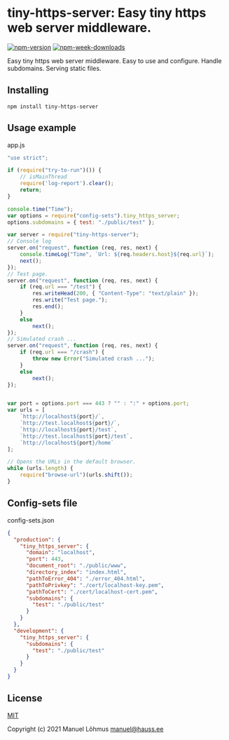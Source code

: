 # tiny-https-server: Easy tiny https web server middleware.

[![npm-version](https://badgen.net/npm/v/tiny-https-server)](https://www.npmjs.com/package/tiny-https-server)
[![npm-week-downloads](https://badgen.net/npm/dw/tiny-https-server)](https://www.npmjs.com/package/tiny-https-server)

Easy tiny https web server middleware.
Easy to use and configure.
Handle subdomains.
Serving static files.

## Installing

`npm install tiny-https-server`

## Usage example

app.js
```js
"use strict";

if (require("try-to-run")()) {
    // isMainThread
    require('log-report').clear();
    return;
}

console.time("Time");
var options = require("config-sets").tiny_https_server;
options.subdomains = { test: "./public/test" };

var server = require("tiny-https-server");
// Console log
server.on("request", function (req, res, next) {
    console.timeLog("Time", `Url: ${req.headers.host}${req.url}`);
    next();
});
// Test page.
server.on("request", function (req, res, next) {
    if (req.url === "/test") {
        res.writeHead(200, { "Content-Type": "text/plain" });
        res.write("Test page.");
        res.end();
    }
    else
        next();
});
// Simulated crash ...
server.on("request", function (req, res, next) {
    if (req.url === "/crash") {
        throw new Error("Simulated crash ...");
    }
    else
        next();
});


var port = options.port === 443 ? "" : ":" + options.port;
var urls = [
    `http://localhost${port}/`,
    `http://test.localhost${port}/`,
    `http://localhost${port}/test`,
    `http://test.localhost${port}/test`,
    `http://localhost${port}/home`
];

// Opens the URLs in the default browser.
while (urls.length) {
    require("browse-url")(urls.shift());
}
```

## Config-sets file

config-sets.json
```json
{
  "production": {
    "tiny_https_server": {
      "domain": "localhost",
      "port": 443,
      "document_root": "./public/www",
      "directory_index": "index.html",
      "pathToError_404": "./error_404.html",
      "pathToPrivkey": "./cert/localhost-key.pem",
      "pathToCert": "./cert/localhost-cert.pem",
      "subdomains": {
        "test": "./public/test"
      }
    }
  },
  "development": {
    "tiny_https_server": {
      "subdomains": {
        "test": "./public/test"
      }
    }
  }
}
```

## License

[MIT](LICENSE)

Copyright (c) 2021 Manuel L&otilde;hmus <manuel@hauss.ee>
